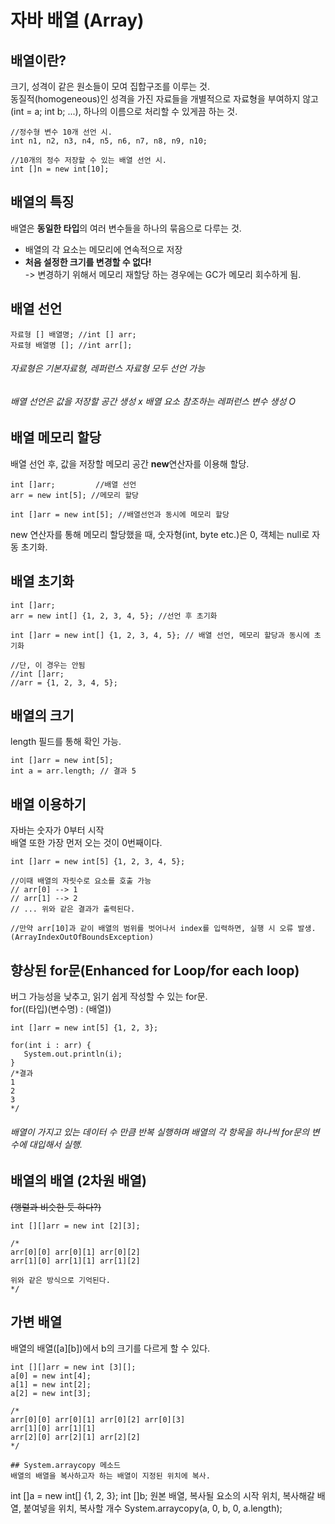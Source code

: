 # 자바 배열 (Array)   
## 배열이란?   
크기, 성격이 같은 원소들이 모여 집합구조를 이루는 것.   
동질적(homogeneous)인 성격을 가진 자료들을 개별적으로 자료형을 부여하지 않고(int = a; int b; ...), 하나의 이름으로 처리할 수 있게끔 하는 것.   
   
```
//정수형 변수 10개 선언 시.
int n1, n2, n3, n4, n5, n6, n7, n8, n9, n10;

//10개의 정수 저장할 수 있는 배열 선언 시.
int []n = new int[10];
```
   
## 배열의 특징   
배열은 **동일한 타입**의 여러 변수들을 하나의 묶음으로 다루는 것.   
* 배열의 각 요소는 메모리에 연속적으로 저장   
* **처음 설정한 크기를 변경할 수 없다!**    
   -> 변경하기 위해서 메모리 재할당 하는 경우에는 GC가 메모리 회수하게 됨.   
   
## 배열 선언   
```
자료형 [] 배열명; //int [] arr;
자료형 배열명 []; //int arr[];
```
###### 자료형은 기본자료형, 레퍼런스 자료형 모두 선언 가능   
###### 배열 선언은 값을 저장할 공간 생성 x 배열 요소 참조하는 레퍼런스 변수 생성 O   

## 배열 메모리 할당   
배열 선언 후, 값을 저장할 메모리 공간 **new**연산자를 이용해 할당.   
```
int []arr;         //배열 선언
arr = new int[5]; //메모리 할당

int []arr = new int[5]; //배열선언과 동시에 메모리 할당
```
   
new 연산자를 통해 메모리 할당했을 때, 숫자형(int, byte etc.)은 0, 객체는 null로 자동 초기화.   

## 배열 초기화    
```
int []arr; 
arr = new int[] {1, 2, 3, 4, 5}; //선언 후 초기화

int []arr = new int[] {1, 2, 3, 4, 5}; // 배열 선언, 메모리 할당과 동시에 초기화

//단, 이 경우는 안됨
//int []arr;
//arr = {1, 2, 3, 4, 5};
```
## 배열의 크기   
length 필드를 통해 확인 가능.   
```
int []arr = new int[5];
int a = arr.length; // 결과 5
```
## 배열 이용하기   
자바는 숫자가 0부터 시작   
배열 또한 가장 먼저 오는 것이 0번째이다.   
```
int []arr = new int[5] {1, 2, 3, 4, 5};

//이때 배열의 자릿수로 요소를 호출 가능
// arr[0] --> 1
// arr[1] --> 2
// ... 위와 같은 결과가 출력된다.

//만약 arr[10]과 같이 배열의 범위를 벗어나서 index를 입력하면, 실행 시 오류 발생. (ArrayIndexOutOfBoundsException)
```
   
   
## 향상된 for문(Enhanced for Loop/for each loop)   
버그 가능성을 낮추고, 읽기 쉽게 작성할 수 있는 for문.   
for((타입)(변수명) : (배열))   
```
int []arr = new int[5] {1, 2, 3};

for(int i : arr) {
   System.out.println(i);
}
/*결과
1
2
3
*/
```
###### 배열이 가지고 있는 데이터 수 만큼 반복 실행하며 배열의 각 항목을 하나씩 for문의 변수에 대입해서 실행.   

## 배열의 배열 (2차원 배열)   
~~(행렬과 비슷한 듯 하다?)~~   
```
int [][]arr = new int [2][3];

/*
arr[0][0] arr[0][1] arr[0][2]
arr[1][0] arr[1][1] arr[1][2]

위와 같은 방식으로 기억된다.
*/
```

## 가변 배열   
배열의 배열([a][b])에서 b의 크기를 다르게 할 수 있다.   
```
int [][]arr = new int [3][];
a[0] = new int[4];
a[1] = new int[2];
a[2] = new int[3];

/*
arr[0][0] arr[0][1] arr[0][2] arr[0][3]
arr[1][0] arr[1][1] 
arr[2][0] arr[2][1] arr[2][2]
*/

## System.arraycopy 메소드   
배열의 배열을 복사하고자 하는 배열이 지정된 위치에 복사.   
```
int []a = new int[] {1, 2, 3};
int []b;
원본 배열, 복사될 요소의 시작 위치, 복사해갈 배열, 붙여넣을 위치, 복사할 개수
System.arraycopy(a, 0, b, 0, a.length); 
```
